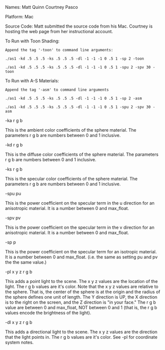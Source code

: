 Names:
	Matt Quinn
	Courtney Pasco

Platform:
	Mac

Source Code:
	Matt submitted the source code from his Mac. Courtney is hosting the web page from her instructional account.

To Run with Toon Shading:

	Append the tag '-toon' to command line arguments:

	./as1 -kd .5 .5 .5 -ks .5 .5 .5 -dl -1 -1 -1 0 .5 1 -sp 2 -toon

	./as1 -kd .5 .5 .5 -ks .5 .5 .5 -dl -1 -1 -1 0 .5 1 -spu 2 -spv 30 -toon

To Run with A-S Materials:

	Append the tag '-asm' to command line arguments

	./as1 -kd .5 .5 .5 -ks .5 .5 .5 -dl -1 -1 -1 0 .5 1 -sp 2 -asm

	./as1 -kd .5 .5 .5 -ks .5 .5 .5 -dl -1 -1 -1 0 .5 1 -spu 2 -spv 30 -asm

-ka r g b

This is the ambient color coefficients of the sphere material. The parameters r g b are numbers
between 0 and 1 inclusive.

-kd r g b

This is the diffuse color coefficients of the sphere material. The parameters r g b are numbers
between 0 and 1 inclusive.

-ks r g b

This is the specular color coefficients of the sphere material. The parameters r g b are numbers
between 0 and 1 inclusive.

-spu pu

This is the power coefficient on the specular term in the u direction for an anisotropic material.
It is a number between 0 and max_float.

-spv pv

This is the power coefficient on the specular term in the v direction for an anisotropic material.
It is a number between 0 and max_float.

-sp p

This is the power coefficient on the specular term for an isotropic material. It is a number between
0 and max_float. (i.e. the same as setting pu and pv the the same value.)

-pl x y z r g b

This adds a point light to the scene. The x y z values are the location of the light. The r g b
values are it's color. Note that the x y z values are relative to the sphere. That is, the center of
the sphere is at the origin and the radius of the sphere defines one unit of length. The Y direction
is UP, the X direction is to the right on the screen, and the Z direction is "in your face." The
r g b value are between 0 and max_float, NOT between 0 and 1 (that is, the r g b values encode
the brightness of the light). 

-dl x y z r g b

This adds a directional light to the scene. The x y z values are the direction that the light
points in. The r g b values are it's color. See -pl for coordinate system notes. 
